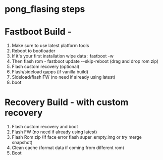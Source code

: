 # pong_flasing steps

# Fastboot Build -
1. Make sure to use latest platform tools
3. Reboot to bootloader 
2. If it's your first installation wipe data : fastboot -w 
3. Then flash rom - fastboot update --skip-reboot (drag and drop rom zip)
4. Flash custom recovery (optional)
5. Flash/sideload gapps (if vanilla build)
6. Sideload/flash FW (no need if already using latest)
6. boot

# Recovery Build - with custom recovery
1. Flash custom recovery and boot
2. Flash FW (no need if already using latest)
3. Flash Rom zip (If face error flash super_empty.img or try merge snapshot)
4. Clean cache (format data if coming from different rom)
5. Boot
